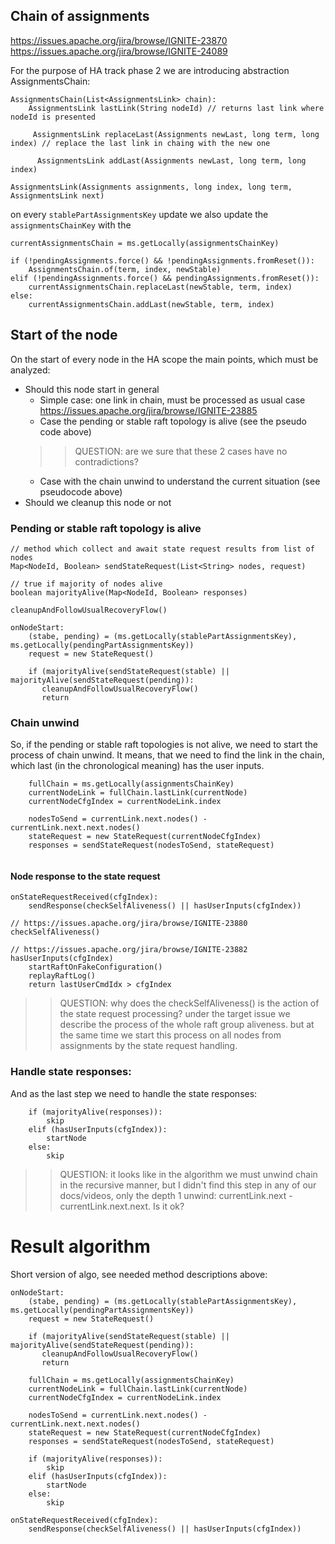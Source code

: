 ## Chain of assignments

https://issues.apache.org/jira/browse/IGNITE-23870
https://issues.apache.org/jira/browse/IGNITE-24089

For the purpose of HA track phase 2 we are introducing abstraction AssignmentsChain:
```
AssignmentsChain(List<AssignmentsLink> chain):
    AssignmentsLink lastLink(String nodeId) // returns last link where nodeId is presented
    
     AssignmentsLink replaceLast(Assignments newLast, long term, long index) // replace the last link in chaing with the new one
     
      AssignmentsLink addLast(Assignments newLast, long term, long index)

AssignmentsLink(Assignments assignments, long index, long term, AssignmentsLink next)
```

on every `stablePartAssignmentsKey` update we also update the `assignmentsChainKey` with the

```
currentAssignmentsChain = ms.getLocally(assignmentsChainKey)

if (!pendingAssignments.force() && !pendingAssignments.fromReset()):
    AssignmentsChain.of(term, index, newStable)
elif (!pendingAssignments.force() && pendingAssignments.fromReset()):
    currentAssignmentsChain.replaceLast(newStable, term, index)
else:
    currentAssignmentsChain.addLast(newStable, term, index) 
```

## Start of the node
On the start of every node in the HA scope the main points, which must be analyzed:
- Should this node start in general
    - Simple case: one link in chain, must be processed as usual case https://issues.apache.org/jira/browse/IGNITE-23885
    - Case the pending or stable raft topology is alive (see the pseudo code above)
  >> QUESTION: are we sure that these 2 cases have no contradictions?
    - Case with the chain unwind to understand the current situation (see pseudocode above)
- Should we cleanup this node or not

### Pending or stable raft topology is alive
```
// method which collect and await state request results from list of nodes
Map<NodeId, Boolean> sendStateRequest(List<String> nodes, request)

// true if majority of nodes alive
boolean majorityAlive(Map<NodeId, Boolean> responses)

cleanupAndFollowUsualRecoveryFlow()

onNodeStart:
    (stabe, pending) = (ms.getLocally(stablePartAssignmentsKey), ms.getLocally(pendingPartAssignmentsKey))
    request = new StateRequest()
    
    if (majorityAlive(sendStateRequest(stable) || majorityAlive(sendStateRequest(pending)):
       cleanupAndFollowUsualRecoveryFlow() 
       return
```

### Chain unwind
So, if the pending or stable raft topologies is not alive, we need to start the process of chain unwind. It means, that we need to find the link in the chain, which last (in the chronological meaning) has the user inputs.

```
    fullChain = ms.getLocally(assignmentsChainKey)
    currentNodeLink = fullChain.lastLink(currentNode)
    currentNodeCfgIndex = currentNodeLink.index
    
    nodesToSend = currentLink.next.nodes() - currentLink.next.next.nodes()
    stateRequest = new StateRequest(currentNodeCfgIndex)
    responses = sendStateRequest(nodesToSend, stateRequest)
    
```

#### Node response to the state request
```
onStateRequestReceived(cfgIndex):
    sendResponse(checkSelfAliveness() || hasUserInputs(cfgIndex)) 
    
// https://issues.apache.org/jira/browse/IGNITE-23880
checkSelfAliveness()

// https://issues.apache.org/jira/browse/IGNITE-23882
hasUserInputs(cfgIndex)
    startRaftOnFakeConfiguration()
    replayRaftLog()
    return lastUserCmdIdx > cfgIndex 
```
>> QUESTION: why does the checkSelfAliveness() is the action of the state request processing? under the target issue we describe the process of the whole raft group aliveness. but at the same time we start this process on all nodes from assignments by the state request handling.

### Handle state responses:
And as the last step we need to handle the state responses:
```
    if (majorityAlive(responses)):
        skip
    elif (hasUserInputs(cfgIndex)):
        startNode
    else:
        skip
```

>> QUESTION: it looks like in the algorithm we must unwind chain in the recursive manner, but I didn't find this step in any of our docs/videos, only the depth 1 unwind: currentLink.next - currentLink.next.next. Is it ok?

# Result algorithm
Short version of algo, see needed method descriptions above:
```
onNodeStart:
    (stabe, pending) = (ms.getLocally(stablePartAssignmentsKey), ms.getLocally(pendingPartAssignmentsKey))
    request = new StateRequest()
    
    if (majorityAlive(sendStateRequest(stable) || majorityAlive(sendStateRequest(pending)):
       cleanupAndFollowUsualRecoveryFlow() 
       return
       
    fullChain = ms.getLocally(assignmentsChainKey)
    currentNodeLink = fullChain.lastLink(currentNode)
    currentNodeCfgIndex = currentNodeLink.index
    
    nodesToSend = currentLink.next.nodes() - currentLink.next.next.nodes()
    stateRequest = new StateRequest(currentNodeCfgIndex)
    responses = sendStateRequest(nodesToSend, stateRequest)
    
    if (majorityAlive(responses)):
        skip
    elif (hasUserInputs(cfgIndex)):
        startNode
    else:
        skip

onStateRequestReceived(cfgIndex):
    sendResponse(checkSelfAliveness() || hasUserInputs(cfgIndex)) 
```
